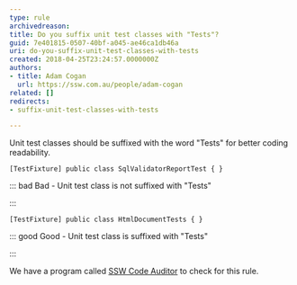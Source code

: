 ```yaml
---
type: rule
archivedreason: 
title: Do you suffix unit test classes with "Tests"?
guid: 7e401815-0507-40bf-a045-ae46ca1db46a
uri: do-you-suffix-unit-test-classes-with-tests
created: 2018-04-25T23:24:57.0000000Z
authors:
- title: Adam Cogan
  url: https://ssw.com.au/people/adam-cogan
related: []
redirects:
- suffix-unit-test-classes-with-tests

---
```


Unit test classes should be suffixed with the word "Tests" for better coding readability.

<!--endintro-->



```
[TestFixture] public class SqlValidatorReportTest { }
```



::: bad
Bad - Unit test class is not suffixed with "Tests"

:::



```
[TestFixture] public class HtmlDocumentTests { }
```



::: good
Good - Unit test class is suffixed with "Tests"

:::

We have a program called [SSW Code Auditor](https&#58;//www.ssw.com.au/ssw/CodeAuditor/) to check for this rule.
